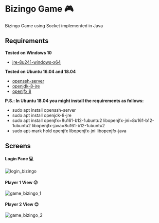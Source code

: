 # Bizingo Game :video_game:
Bizingo Game using Socket implemented in Java

## Requirements
**Tested on Windows 10**
- [jre-8u241-windows-x64](https://www.oracle.com/java/technologies/javase-jre8-downloads.html)

**Tested on Ubuntu 16.04 and 18.04**
- [openssh-server](https://help.ubuntu.com/lts/serverguide/openssh-server.html)
- [openjdk-8-jre](https://openjdk.java.net/install/)
- [openjfx 8](https://wiki.openjdk.java.net/display/OpenJFX/Building+OpenJFX+8u)

**P.S.: In Ubuntu 18.04 you might install the requirements as follows:**
- sudo apt install openssh-server
- sudo apt install openjdk-8-jre
- sudo apt install openjfx=8u161-b12-1ubuntu2 libopenjfx-jni=8u161-b12-1ubuntu2 libopenjfx-java=8u161-b12-1ubuntu2
- sudo apt-mark hold openjfx libopenjfx-jni libopenjfx-java

## Screens

#### Login Pane :computer:
![login_bizingo](https://user-images.githubusercontent.com/19287934/74107127-c4867d00-4b4b-11ea-8e88-04cb39ff7331.png)

#### Player 1 View :stuck_out_tongue_winking_eye:
![game_bizingo_1](https://user-images.githubusercontent.com/19287934/74614502-1f454900-50f7-11ea-99f2-09ee9d8dffbf.png)

#### Player 2 View :relieved:
![game_bizingo_2](https://user-images.githubusercontent.com/19287934/74614484-00df4d80-50f7-11ea-9820-5ef55b57b058.png)


